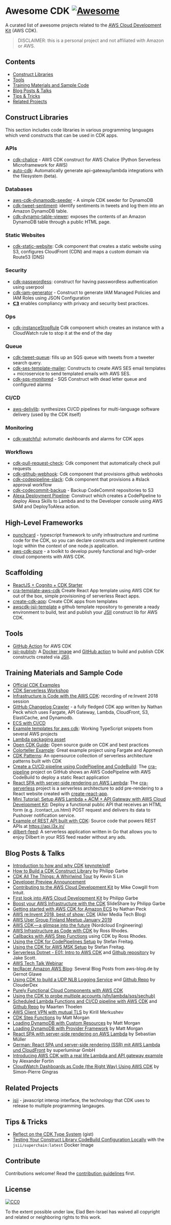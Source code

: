 # Awesome CDK [![Awesome](https://awesome.re/badge.svg)](https://awesome.re)

A curated list of awesome projects related to the [AWS Cloud Development Kit](https://github.com/awslabs/aws-cdk) (AWS CDK).

> DISCLAIMER: this is a personal project and not affiliated with Amazon or AWS.

## Contents

- [Construct Libraries](#construct-libraries)
- [Tools](#tools)
- [Training Materials and Sample Code](#training-materials-and-sample-code)
- [Blog Posts & Talks](#blog-posts--talks)
- [Tips & Tricks](#tips--tricks)
- [Related Projects](#related-projects)

## Construct Libraries

This section includes code libraries in various programming languages which vend constructs that can be used in CDK apps.

### APIs

- [cdk-chalice](https://github.com/alexpulver/cdk-chalice) - AWS CDK construct for AWS Chalice (Python Serverless Microframework for AWS)
- [auto-cdk](https://github.com/wulfmann/auto-cdk): Automatically generate api-gateway/lambda integrations with the filesystem (beta).

### Databases

- [aws-cdk-dynamodb-seeder](https://github.com/elegantdevelopment/aws-cdk-dynamodb-seeder) - A simple CDK seeder for DynamoDB
- [cdk-tweet-sentiment](https://www.npmjs.com/package/cdk-tweet-sentiment): identify sentiments in tweets and log them into an Amazon DynamoDB table.
- [cdk-dynamo-table-viewer](https://www.npmjs.com/package/cdk-dynamo-table-viewer): exposes the contents of an Amazon DynamoDB table through a public HTML page.

### Static Websites

- [cdk-static-website](https://github.com/cloudcomponents/cdk-components/blob/master/packages/cdk-static-website): Cdk component that creates a static website using S3, configures CloudFront (CDN) and maps a custom domain via Route53 (DNS)

### Security

- [cdk-passwordless](https://github.com/farminf/aws-cdk-passwordless): construct for having passwordless authentication using userpool
- [cdk-iam-generator](https://www.npmjs.com/package/cdk-iam-generator) - Construct to generate IAM Managed Policies and IAM Roles using JSON Configuration
- [𝗖𝟯](https://github.com/SSHcom/c3) enables compliancy with privacy and security best practices.

### Ops

- [cdk-instanceStopRule](https://github.com/tecracer/cdk-constructs/tree/master/packages/cdk-instanceStopRule) Cdk component which creates an instance with a CloudWatch rule to stop it at the end of the day

### Queue

- [cdk-tweet-queue](https://www.npmjs.com/package/cdk-tweet-queue): fills up an SQS queue with tweets from a tweeter search query.
- [cdk-ses-template-mailer](https://github.com/mkrn/cdk-ses-template-mailer): Constructs to create AWS SES email templates + microservice to send templated emails with AWS SES.
- [cdk-sqs-monitored](https://github.com/kamilbiela/cdk-sqs-monitored) - SQS Construct with dead letter queue and configured alarms

### CI/CD

- [aws-delivlib](https://github.com/awslabs/aws-delivlib): synthesizes CI/CD pipelines for multi-language software delivery (used by the CDK itself)

### Monitoring

- [cdk-watchful](https://github.com/eladb/cdk-watchful): automatic dashboards and alarms for CDK apps

### Workflows

- [cdk-pull-request-check](https://github.com/cloudcomponents/cdk-components/blob/master/packages/cdk-pull-request-check): Cdk component that automatically check pull requests
- [cdk-github-webhook](https://github.com/cloudcomponents/cdk-components/blob/master/packages/cdk-github-webhook): Cdk component that provisions github webhooks
- [cdk-codepipeline-slack](https://github.com/cloudcomponents/cdk-components/blob/master/packages/cdk-codepipeline-slack): Cdk component that provisions a #slack approval workflow
- [cdk-codecommit-backup](https://github.com/cloudcomponents/cdk-components/tree/master/packages/cdk-codecommit-backup) - Backup CodeCommit repositories to S3
- [Alexa Deployment Pipeline](https://github.com/taimos/cdk-constructs/tree/master/lib/alexa): Construct which creates a CodePipeline to deploy Alexa Skills to Lambda and to the Developer console using AWS SAM and DeployToAlexa action.

## High-Level Frameworks

- [punchcard](https://github.com/punchcard/punchcard) - typescript framework to unify infrastructure and runtime code for the CDK, so you can declare constructs and implement runtime logic within the context of one node.js application.
- [aws-cdk-pure](https://github.com/fogfish/aws-cdk-pure) - a toolkit to develop purely functional and high-order cloud components with AWS CDK.

## Scaffolding

- [ReactJS + Cognito + CDK Starter](https://github.com/vbudilov/reactjs-cognito-starter)
- [cra-template-aws-cdk](https://github.com/luisfarzati/rnbw-aws-cdk/tree/master/packages/cra-template-aws-cdk) Create React App template using AWS CDK for out of the box, simple provisioning of serverless React apps.
- [create-cdk-app](https://github.com/cdk-tools/create-cdk-app): Create CDK apps from templates
- [awscdk-jsii-template](https://github.com/pahud/awscdk-jsii-template) a github template repository to generate a ready environment to build, test and publish your [JSII]((https://github.com/aws/jsii)) construct lib for AWS CDK.

## Tools

- [GitHub Action](https://github.com/marketplace/actions/aws-cdk-action) for AWS CDK
- [jsii-publish](https://github.com/udondan/jsii-publish): A [Docker image](https://hub.docker.com/r/udondan/jsii-publish) and [GitHub action](https://github.com/marketplace/actions/jsii-publish) to build and publish CDK constructs created via [JSII](https://github.com/aws/jsii).

## Training Materials and Sample Code

- [Official CDK Examples](https://github.com/aws-samples/aws-cdk-examples)
- [CDK Serverless Workshop](https://cdkworkshop.com/)
- [Infrastructure is Code with the AWS CDK](https://youtu.be/Lh-kVC2r2AU): recording of re:Invent 2018 session
- [GitHub Changelog Crawler](https://github.com/aws-samples/aws-cdk-changelogs-demo) - a fully fledged CDK app written by Nathan Peck which uses Fargate, API Gateway, Lambda, CloudFront, S3, ElastiCache, and Dynamodb.
- [ECS with CI/CD](https://github.com/rix0rrr/cdk-ecs-demo)
- [Example templates for aws cdk](https://github.com/tecracer/cdk-templates): Working TypeScript snippets from several AWS projects
- [Lambda packaging asset](https://gitlab.com/josef.stach/aws-cdk-lambda-asset)
- [Open CDK Guide](https://github.com/kevinslin/open-cdk): Open source guide on CDK and best practices
- [Colorteller Example](https://github.com/denmat/colorteller-aws-cdk): Great example project using Fargate and Appmesh
- [CDK Patterns](https://github.com/cdk-patterns/serverless): An opensource collection of serverless architecture patterns built with CDK
- [Create a CI/CD pipeline using CodePipeline and CodeBuild](https://sbstjn.com/deploy-react-cra-with-cdk-codepipeline-and-codebuild.html): The [cra-pipeline](https://github.com/sbstjn/cra-pipeline) project on GitHub shows an AWS CodePipeline with AWS CodeBuild to deploy a static React application
- [React SPA with server-side rendering on AWS Lambda](https://sbstjn.com/serverless-create-react-app-server-side-rendering-ssr-lamda.html): The [cra-serverless](https://github.com/sbstjn/cra-serverless) project is a serverless architecture to add pre-rendering to a React website created with [create-react-app](https://create-react-app.dev). 
- [Mini Tutorial: Setup AWS Lambda + ACM + API Gateway with AWS Cloud Development Kit](https://github.com/shaftoe/api-gateway-lambda-cdk-example): Deploy a functional public API that receives an HTML form (e.g. /contact_us.html) POST request and delivers its data to Pushover notification service.
- [Example of REST API built with CDK](https://github.com/shaftoe/api-l3x-in): Source code that powers REST APIs at https://api.l3x.in/
- [dilbert-feed](https://github.com/mlafeldt/dilbert-feed): A serverless application written in Go that allows you to enjoy Dilbert in your RSS feed reader without any ads.

## Blog Posts & Talks

- [Introduction to how and why CDK](https://www.slideshare.net/ranguard/aws-cdk-introduction-191140240) [keynote/pdf](https://github.com/ranguard/cdk-talk-examples/tree/master/talk)
- [How to Build a CDK Construct Library](https://garbe.io/blog/2019/03/26/construct-your-own-cdk-construct-library/) by Philipp Garbe
- [CDK All The Things: A Whirlwind Tour](https://kevinslin.com/aws/cdk_all_the_things/) by Kevin S Lin
- [Developer Preview Announcement](https://aws.amazon.com/blogs/developer/aws-cdk-developer-preview/)
- [Contributing to the AWS Cloud Development Kit](https://aws.amazon.com/blogs/developer/contributing-to-the-aws-cloud-development-kit/) by Mike Cowgill from Intuit.
- [First look into AWS Cloud Development Kit](https://garbe.io/blog/2018/08/17/first-look-into-cdk/) by Philipp Garbe
- [Boost your AWS Infrastructure with the CDK](https://www.slideshare.net/philippgarbe/boost-your-aws-infrastructure-with-cdk) SlideShare by Philipp Garbe
- [Getting started with AWS CDK for Amazon ECS](https://aws.amazon.com/blogs/compute/getting-started-with-the-aws-cloud-development-kit-for-amazon-ecs/) by Nathan Peck
- [AWS re:Invent 2018, best of show: CDK](https://medium.com/allermedia-techblog/aws-re-invent-2018-best-of-show-cloud-development-kit-cdk-ad1755561ade) (Aller Media Tech Blog)
- [AWS User Group Finland Meetup January 2019](https://youtu.be/IIiIoMGTJec)
- [AWS CDK — a glimpse into the future](https://medium.com/nordcloud-engineering/aws-cdk-a-glimpse-into-the-future-90db660f8a89) (Nordcloud Engineering)
- [AWS Infrastructure as Code with CDK](https://medium.com/avmconsulting-blog/aws-infrastructure-as-code-with-cdk-1d6fa013ce7d) by Ross Rhodes.
- [Callbacks with AWS Step Functions](https://medium.com/swlh/callbacks-with-aws-step-functions-a3dde1bc7203) using CDK by Ross Rhodes.
- [Using the CDK for CodePipelines Setup](https://www.stefreitag.de/wp/2019/03/07/using-aws-cdk-for-code-pipeline-setup/) by Stefan Freitag.
- [Using the CDK for AWS MSK Setup](https://www.stefreitag.de/wp/2019/08/31/paths-are-made-by-walking-or-how-aws-cdk-and-msk-work-together/) by Stefan Freitag.
- [Serverless Dotnet - E01: Intro to AWS CDK](https://www.youtube.com/watch?v=c9UXHPX6-Ns&list=PLbuD6VMxPZScqUXKm2QAc_InCGdP6jKJy) and [Github repository](https://github.com/jakejscott/aws-cdk-phone-verify-api) by Jake Scott.
- [AWS Tech Talk Webinar](https://www.youtube.com/watch?v=ZWCvNFUN-sU)
- [tecRacer Amazon AWS Blog](https://aws-blog.de/tags/cdk.html): Several Blog Posts from aws-blog.de by Gernot Glawe
- [Using CDK to build a UDP NLB Logging Service](https://youtu.be/dXTEVp0ATzo) and [Github Repo](https://github.com/ClouderDex/CDK-UDP-NLB-Demo) by ClouderDex
- [Purely Functional Cloud Components with AWS CDK](https://i.am.fog.fish/2019/08/23/purely-functional-cloud-with-aws-cdk.html)
- [Using the CDK to probe multiple accounts (sfn/lambda/sqs/sechub)](https://fudless.xyz/aws/seedecay/)
- [Scheduled Lambda Functions and CI/CD pipeline with AWS CDK](https://medium.com/hatchsoftware/using-the-aws-cdk-to-build-scheduled-lambda-functions-13eb1674586e) and [Github Repo](https://github.com/HatchSoftware/automatic-aws-db-shutdown-cdk) by Maarten Thoelen
- [AWS Client VPN with mutual TLS](https://lanwen.ru/posts/aws-client-vpn/) by Kirill Merkushev
- [CDK Step Functions](https://dev.to/elthrasher/exploring-aws-cdk-step-functions-1d1e) by Matt Morgan
- [Loading DynamoDB with Custom Resources](https://dev.to/elthrasher/exploring-aws-cdk-loading-dynamodb-with-custom-resources-jlf) by Matt Morgan
- [Loading DynamoDB with Provider Framework](https://dev.to/elthrasher/exploring-aws-cdk-a-million-a-minute-dynamodb-and-providerframework-e92) by Matt Morgan
- [React SPA with server-side rendering on AWS Lambda](https://sbstjn.com/serverless-create-react-app-server-side-rendering-ssr-lamda.html) by Sebastian Müller
- [German: React SPA und server-side rendering (SSR) mit AWS Lambda und CloudFront](https://superluminar.io/2020/02/07/react-spa-und-server-side-rendering-ssr-mit-aws-lambda-cloudfront-und-dem-cdk/) by superluminar GmbH
- [Introducing AWS CDK with a real life Lambda and API gateway example](https://a.l3x.in/2020/02/04/migrating-from-terraform-to-cdk.html) by Alexander Fortin
- [CloudWatch Dashboards as Code (the Right Way) Using AWS CDK](https://medium.com/poka-techblog/cloudwatch-dashboards-as-code-the-right-way-using-aws-cdk-1453309c5481) by Simon-Pierre Gingras

## Related Projects

- [jsii](https://github.com/awslabs/jsii) - javascript interop interface, the technology that CDK uses to release to multiple programming langauges.

## Tips & Tricks

- [Reflect on the CDK Type System](https://gist.github.com/eladb/68a009cf9c953b04a637bac5c40afdbc) (gist)
- [Testing Your Construct Library CodeBuild Configuration Locally](https://github.com/aws/aws-codebuild-docker-images/tree/master/local_builds) with the `jsii/superchain:latest` Docker Image

## Contribute

Contributions welcome! Read the [contribution guidelines](contributing.md) first.

## License

[![CC0](http://mirrors.creativecommons.org/presskit/buttons/88x31/svg/cc-zero.svg)](http://creativecommons.org/publicdomain/zero/1.0)

To the extent possible under law, Elad Ben-Israel has waived all copyright and
related or neighboring rights to this work.
